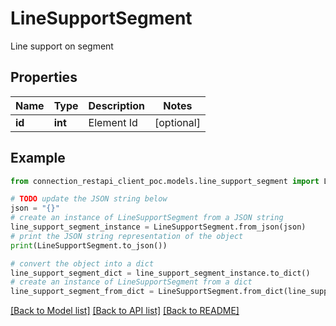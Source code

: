 # LineSupportSegment

Line support on segment

## Properties

Name | Type | Description | Notes
------------ | ------------- | ------------- | -------------
**id** | **int** | Element Id | [optional] 

## Example

```python
from connection_restapi_client_poc.models.line_support_segment import LineSupportSegment

# TODO update the JSON string below
json = "{}"
# create an instance of LineSupportSegment from a JSON string
line_support_segment_instance = LineSupportSegment.from_json(json)
# print the JSON string representation of the object
print(LineSupportSegment.to_json())

# convert the object into a dict
line_support_segment_dict = line_support_segment_instance.to_dict()
# create an instance of LineSupportSegment from a dict
line_support_segment_from_dict = LineSupportSegment.from_dict(line_support_segment_dict)
```
[[Back to Model list]](../README.md#documentation-for-models) [[Back to API list]](../README.md#documentation-for-api-endpoints) [[Back to README]](../README.md)


